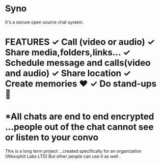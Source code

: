 # Syno
It's a secure open source chat system.

FEATURES
✓ Call (video or audio)
✓ Share media,folders,links...
✓ Schedule message and calls(video and audio)
✓ Share location
✓ Create memories ❤️
✓ Do stand-ups 💜
======================================
*All chats are end to end encrypted ...people out of the chat cannot see or listen to your convo
=====================================

This is a long term project ...created specifically for an organization (Wesophit Labs LTD)
But other people can use it as well .

